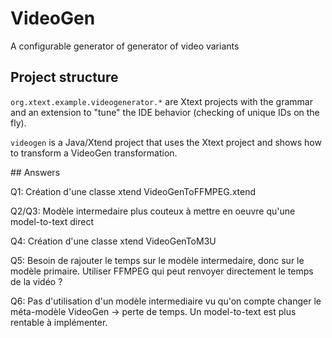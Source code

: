 # VideoGen

A configurable generator of generator of video variants 

## Project structure

`org.xtext.example.videogenerator.*` are Xtext projects with the grammar and an extension to "tune" the IDE behavior (checking of unique IDs on the fly). 

`videogen` is a Java/Xtend project that uses the Xtext project and shows how to transform a VideoGen transformation.  

## Answers

Q1: Création d'une classe xtend VideoGenToFFMPEG.xtend

Q2/Q3: Modèle intermedaire plus couteux à mettre en oeuvre qu'une model-to-text direct

Q4: Création d'une classe xtend VideoGenToM3U

Q5: Besoin de rajouter le temps sur le modèle intermedaire, donc sur le modèle primaire. Utiliser FFMPEG qui peut renvoyer
directement le temps de la vidéo ?

Q6: Pas d'utilisation d'un modèle intermediaire vu qu'on compte changer le méta-modèle VideoGen -> perte de temps. Un model-to-text est plus rentable à implémenter.
